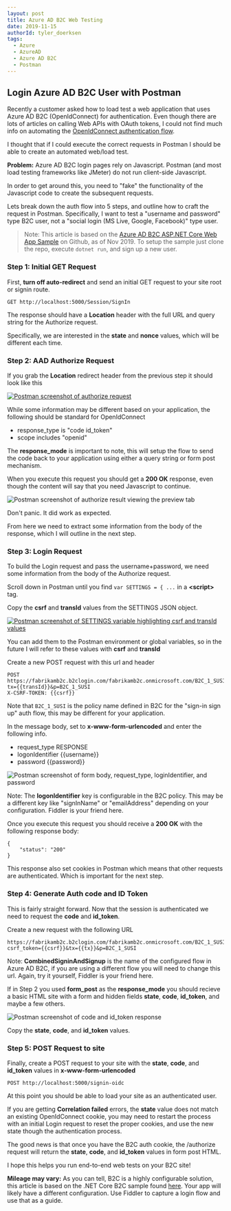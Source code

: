 ```yaml
---
layout: post
title: Azure AD B2C Web Testing
date: 2019-11-15
authorId: tyler_doerksen
tags:
  - Azure
  - AzureAD
  - Azure AD B2C
  - Postman
---
```


## Login Azure AD B2C User with Postman

Recently a customer asked how to load test a web application that uses Azure AD B2C (OpenIdConnect) for authentication. Even though there are lots of articles on calling Web APIs with OAuth tokens, I could not find much info on automating the [OpenIdConnect authentication flow](https://docs.microsoft.com/en-us/azure/active-directory/develop/v2-protocols-oidc).

I thought that if I could execute the correct requests in Postman I should be able to create an automated web/load test.

<!-- more -->

**Problem:** Azure AD B2C login pages rely on Javascript. Postman (and most load testing frameworks like JMeter) do not run client-side Javascript.

In order to get around this, you need to "fake" the functionality of the Javascript code to create the subsequent requests.

Lets break down the auth flow into 5 steps, and outline how to craft the request in Postman. Specifically, I want to test a "username and password" type B2C user, not a "social login (MS Live, Google, Facebook)" type user.

> Note: This article is based on the [Azure AD B2C ASP.NET Core Web App Sample](https://github.com/Azure-Samples/active-directory-b2c-dotnetcore-webapp) on Github, as of Nov 2019. To setup the sample just clone the repo, execute `dotnet run`, and sign up a new user.

### Step 1: Initial GET Request

First, **turn off auto-redirect** and send an initial GET request to your site root or signin route.

```
GET http://localhost:5000/Session/SignIn
```

The response should have a **Location** header with the full URL and query string for the Authorize request.

Specifically, we are interested in the **state** and **nonce** values, which will be different each time.

### Step 2: AAD Authorize Request

If you grab the **Location** redirect header from the previous step it should look like this

[![Postman screenshot of authorize request](https://tylerdevblog.blob.core.windows.net/content/2019-11-14-Azure-AD-B2C-Web-Testing/1.png)](https://tylerdevblog.blob.core.windows.net/content/2019-11-14-Azure-AD-B2C-Web-Testing/1.png)

While some information may be different based on your application, the following should be standard for OpenIdConnect

* response_type is "code id_token"
* scope includes "openid"

The **response_mode** is important to note, this will setup the flow to send the code back to your application using either a query string or form post mechanism.

When you execute this request you should get a **200 OK** response, even though the content will say that you need Javascript to continue.

![Postman screenshot of authorize result viewing the preview tab](https://tylerdevblog.blob.core.windows.net/content/2019-11-14-Azure-AD-B2C-Web-Testing/2.png)

Don't panic. It did work as expected.

From here we need to extract some information from the body of the response, which I will outline in the next step.

### Step 3: Login Request

To build the Login request and pass the username+password, we need some information from the body of the Authorize request.

Scroll down in Postman until you find `var SETTINGS = { ...` in a **&lt;script&gt;** tag.

Copy the **csrf** and **transId** values from the SETTINGS JSON object.

[![Postman screenshot of SETTINGS variable highlighting csrf and transId values](https://tylerdevblog.blob.core.windows.net/content/2019-11-14-Azure-AD-B2C-Web-Testing/3.png)](https://tylerdevblog.blob.core.windows.net/content/2019-11-14-Azure-AD-B2C-Web-Testing/3.png)

You can add them to the Postman environment or global variables, so in the future I will refer to these values with **csrf** and **transId**

Create a new POST request with this url and header

```
POST https://fabrikamb2c.b2clogin.com/fabrikamb2c.onmicrosoft.com/B2C_1_SUSI/SelfAsserted?tx={{transId}}&p=B2C_1_SUSI
X-CSRF-TOKEN: {{csrf}}
```

Note that `B2C_1_SUSI` is the policy name defined in B2C for the "sign-in sign up" auth flow, this may be different for your application.

In the message body, set to **x-www-form-urlencoded** and enter the following info.

* request_type RESPONSE
* logonIdentifier {{username}}
* password {{password}}

![Postman screenshot of form body, request_type, loginIdentifier, and password](https://tylerdevblog.blob.core.windows.net/content/2019-11-14-Azure-AD-B2C-Web-Testing/4.png)

Note: The **logonIdentifier** key is configurable in the B2C policy. This may be a different key like "signInName" or "emailAddress" depending on your configuration. Fiddler is your friend here.

Once you execute this request you should receive a **200 OK** with the following response body:

```
{
    "status": "200"
}
```

This response also set cookies in Postman which means that other requests are authenticated.  Which is important for the next step.

### Step 4: Generate Auth code and ID Token

This is fairly straight forward. Now that the session is authenticated we need to request the **code** and **id_token**.

Create a new request with the following URL

```
https://fabrikamb2c.b2clogin.com/fabrikamb2c.onmicrosoft.com/B2C_1_SUSI/api/CombinedSigninAndSignup/confirmed?csrf_token={{csrf}}&tx={{tx}}&p=B2C_1_SUSI
```

Note: **CombinedSigninAndSignup** is the name of the configured flow in Azure AD B2C, if you are using a different flow you will need to change this url. Again, try it yourself, Fiddler is your friend here.

If in Step 2 you used **form_post** as the **response_mode** you should recieve a basic HTML site with a form and hidden fields **state**, **code**, **id_token**, and maybe a few others.

![Postman screenshot of code and id_token response](https://tylerdevblog.blob.core.windows.net/content/2019-11-14-Azure-AD-B2C-Web-Testing/5.png)

Copy the **state**, **code**, and **id_token** values.

### Step 5: POST Request to site

Finally, create a POST request to your site with the **state**, **code**, and **id_token** values in **x-www-form-urlencoded**

```
POST http://localhost:5000/signin-oidc
```

At this point you should be able to load your site as an authenticated user.

If you are getting **Correlation failed** errors, the **state** value does not match an existing OpenIdConnect cookie, you may need to restart the process with an initial Login request to reset the proper cookies, and use the new state though the authentication process.

The good news is that once you have the B2C auth cookie, the /authorize request will return the **state**, **code**, and **id_token** values in form post HTML.

I hope this helps you run end-to-end web tests on your B2C site! 

**Mileage may vary:** As you can tell, B2C is a highly configurable solution, this article is based on the .NET Core B2C sample found [here](https://github.com/Azure-Samples/active-directory-b2c-dotnetcore-webapp). Your app will likely have a different configuration. Use Fiddler to capture a login flow and use that as a guide.